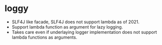 # loggy
- SLF4J like facade, SLF4J does not support lambda as of 2021.
- Support lambda function as argument for lazy logging. 
- Takes care even if underlaying logger implementation does not support
lambda functions as arguments.
